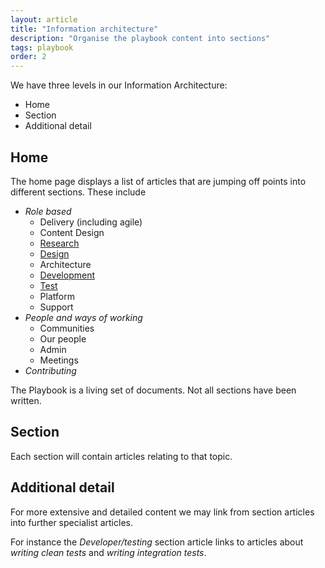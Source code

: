 ```yaml
---
layout: article
title: "Information architecture"
description: "Organise the playbook content into sections"
tags: playbook
order: 2
---
```

We have three levels in our Information Architecture:

* Home
* Section
* Additional detail

## Home

The home page displays a list of articles that are jumping off points into different sections. These include

* _Role based_
  * Delivery (including agile)
  * Content Design
  * [Research](../../research)
  * [Design](../../design)
  * Architecture
  * [Development](../../development)
  * [Test](../../test)
  * Platform
  * Support
* _People and ways of working_
  * Communities
  * Our people
  * Admin
  * Meetings
* _Contributing_

The Playbook is a living set of documents. Not all sections have been written.

## Section

Each section will contain articles relating to that topic.

## Additional detail

For more extensive and detailed content we may link from section articles into further specialist articles.

For instance the _Developer/testing_ section article links to articles about _writing clean tests_ and _writing integration tests_.
